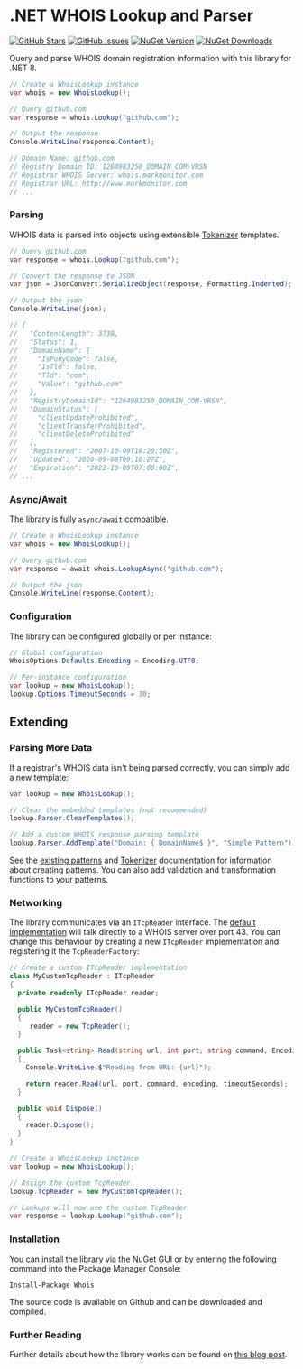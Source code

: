 .NET WHOIS Lookup and Parser
============================
[![GitHub Stars](https://img.shields.io/github/stars/flipbit/whois.svg)](https://github.com/flipbit/whois/stargazers) [![GitHub Issues](https://img.shields.io/github/issues/flipbit/whois.svg)](https://github.com/flipbit/whois/issues) [![NuGet Version](https://img.shields.io/nuget/v/whois.svg)](https://www.nuget.org/packages/Whois/) [![NuGet Downloads](https://img.shields.io/nuget/dt/whois.svg)](https://www.nuget.org/packages/Whois/) 

Query and parse WHOIS domain registration information with this library for .NET 8.

```csharp
// Create a WhoisLookup instance
var whois = new WhoisLookup();

// Query github.com
var response = whois.Lookup("github.com");

// Output the response
Console.WriteLine(response.Content);

// Domain Name: github.com
// Registry Domain ID: 1264983250_DOMAIN_COM-VRSN
// Registrar WHOIS Server: whois.markmonitor.com
// Registrar URL: http://www.markmonitor.com
// ...
```

### Parsing

WHOIS data is parsed into objects using extensible [Tokenizer](https://github.com/flipbit/tokenizer) templates.

```csharp
// Query github.com
var response = whois.Lookup("github.com");

// Convert the response to JSON
var json = JsonConvert.SerializeObject(response, Formatting.Indented);

// Output the json 
Console.WriteLine(json);

// {
//   "ContentLength": 3730,
//   "Status": 1,
//   "DomainName": {
//     "IsPunyCode": false,
//     "IsTld": false,
//     "Tld": "com",
//     "Value": "github.com"
//   },
//   "RegistryDomainId": "1264983250_DOMAIN_COM-VRSN",
//   "DomainStatus": [
//     "clientUpdateProhibited",
//     "clientTransferProhibited",
//     "clientDeleteProhibited"
//   ],
//   "Registered": "2007-10-09T18:20:50Z",
//   "Updated": "2020-09-08T09:18:27Z",
//   "Expiration": "2022-10-09T07:00:00Z",
// ...
```

### Async/Await

The library is fully `async/await` compatible.

```csharp
// Create a WhoisLookup instance
var whois = new WhoisLookup();

// Query github.com
var response = await whois.LookupAsync("github.com");

// Output the json 
Console.WriteLine(response.Content);
```

### Configuration

The library can be configured globally or per instance:

```csharp
// Global configuration
WhoisOptions.Defaults.Encoding = Encoding.UTF8;

// Per-instance configuration
var lookup = new WhoisLookup();
lookup.Options.TimeoutSeconds = 30;
```

## Extending

### Parsing More Data

If a registrar's WHOIS data isn't being parsed correctly, you can simply add a new template:

```csharp
var lookup = new WhoisLookup();

// Clear the embedded templates (not recommended)
lookup.Parser.ClearTemplates();

// Add a custom WHOIS response parsing template
lookup.Parser.AddTemplate("Domain: { DomainName$ }", "Simple Pattern");
```

See the [existing patterns](https://github.com/flipbit/whois/blob/master/Whois/Resources/generic/tld/Found02.txt) and [Tokenizer](https://github.com/flipbit/tokenizer) documentation for information about creating patterns.  You can also add validation and transformation functions to your patterns.

### Networking

The library communicates via an `ITcpReader` interface.  The [default implementation](https://github.com/flipbit/whois/blob/master/Whois/Net/TcpReader.cs) will talk directly to a WHOIS server over port 43.  You can change this behaviour by creating a new `ITcpReader` implementation and registering it the `TcpReaderFactory`:

```csharp        
// Create a custom ITcpReader implementation
class MyCustomTcpReader : ITcpReader
{
  private readonly ITcpReader reader;

  public MyCustomTcpReader()
  {
     reader = new TcpReader();
  }

  public Task<string> Read(string url, int port, string command, Encoding encoding, int timeoutSeconds)
  {
    Console.WriteLine($"Reading from URL: {url}");

    return reader.Read(url, port, command, encoding, timeoutSeconds);
  }

  public void Dispose()
  {
    reader.Dispose();
  }
}

// Create a WhoisLookup instance
var lookup = new WhoisLookup();

// Assign the custom TcpReader
lookup.TcpReader = new MyCustomTcpReader();

// Lookups will now use the custom TcpReader
var response = lookup.Lookup("github.com");
```

### Installation

You can install the library via the NuGet GUI or by entering the following command into the Package Manager Console:

    Install-Package Whois
    
The source code is available on Github and can be downloaded and compiled.

### Further Reading

Further details about how the library works can be found on [this blog post](http://flipbit.co.uk/2009/06/querying-whois-server-data-with-c.html).

